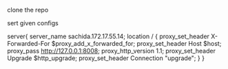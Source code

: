 clone the repo

sert given configs

server{
    server_name sachida.172.17.55.14;
    location / {
        proxy_set_header X-Forwarded-For $proxy_add_x_forwarded_for;
        proxy_set_header Host $host;
        proxy_pass http://127.0.0.1:8008;
        proxy_http_version 1.1;
        proxy_set_header Upgrade $http_upgrade;
        proxy_set_header Connection "upgrade";
    }
}
